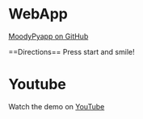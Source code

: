 # WebApp
[MoodyPyapp on GitHub](https://github.com/pannich/MoodyPyapp)

==Directions==
Press start and smile!

# Youtube
Watch the demo on [YouTube](https://www.youtube.com/watch?v=4U9WWOfc7v8)
